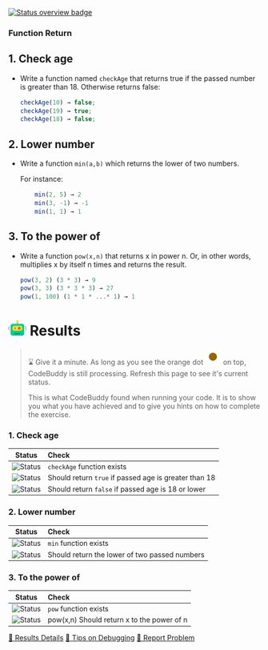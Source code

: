 [![Status overview badge](../../blob/badges/.github/badges/main/badge.svg)](#-results)
### Function Return

## 1. Check age
* Write a function named `checkAge` that returns true if the passed number is greater than 18.
    Otherwise returns false:
    ```js
  checkAge(10) → false;
  checkAge(19) → true;
  checkAge(18) → false;
 
    ```

## 2. Lower number
* Write a function `min(a,b)` which returns the lower of two numbers.

    For instance:
    ```js
        min(2, 5) → 2
        min(3, -1) → -1
        min(1, 1) → 1
    ``` 

## 3. To the power of
* Write a function `pow(x,n)` that returns x in power n. Or, in other words, multiplies x by itself n times and returns the result.
    ```js
    pow(3, 2) (3 * 3) → 9
    pow(3, 3) (3 * 3 * 3) → 27
    pow(1, 100) (1 * 1 * ...* 1) → 1
    ```

[//]: # (autograding info start)
# <img src="https://github.com/DCI-EdTech/autograding-setup/raw/main/assets/bot-large.svg" alt="" data-canonical-src="https://github.com/DCI-EdTech/autograding-setup/raw/main/assets/bot-large.svg" height="31" /> Results
> ⌛ Give it a minute. As long as you see the orange dot ![processing](https://raw.githubusercontent.com/DCI-EdTech/autograding-setup/main/assets/processing.svg) on top, CodeBuddy is still processing. Refresh this page to see it's current status.
>
> This is what CodeBuddy found when running your code. It is to show you what you have achieved and to give you hints on how to complete the exercise.


### 1. Check age

|                 Status                  | Check                                                                                    |
| :-------------------------------------: | :--------------------------------------------------------------------------------------- |
| ![Status](../../blob/badges/.github/badges/main/status0.svg) | `checkAge` function exists |
| ![Status](../../blob/badges/.github/badges/main/status1.svg) | Should return `true` if passed age is greater than 18 |
| ![Status](../../blob/badges/.github/badges/main/status2.svg) | Should return `false` if passed age is 18 or lower |

### 2. Lower number

|                 Status                  | Check                                                                                    |
| :-------------------------------------: | :--------------------------------------------------------------------------------------- |
| ![Status](../../blob/badges/.github/badges/main/status3.svg) | `min` function exists |
| ![Status](../../blob/badges/.github/badges/main/status4.svg) | Should return the lower of two passed numbers |

### 3. To the power of

|                 Status                  | Check                                                                                    |
| :-------------------------------------: | :--------------------------------------------------------------------------------------- |
| ![Status](../../blob/badges/.github/badges/main/status5.svg) | `pow` function exists |
| ![Status](../../blob/badges/.github/badges/main/status6.svg) | pow(x,n) Should return x to the power of n |



[🔬 Results Details](../../actions)
[🐞 Tips on Debugging](https://github.com/DCI-EdTech/autograding-setup/wiki/How-to-work-with-CodeBuddy)
[📢 Report Problem](https://docs.google.com/forms/d/e/1FAIpQLSfS8wPh6bCMTLF2wmjiE5_UhPiOEnubEwwPLN_M8zTCjx5qbg/viewform?usp=pp_url&entry.652569746=PB-Function-return-exercise)


[//]: # (autograding info end)